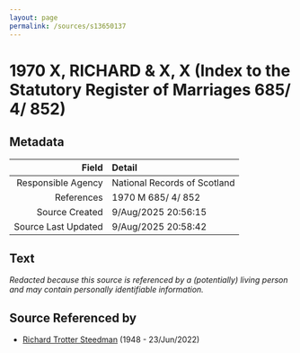 ```yaml
---
layout: page
permalink: /sources/s13650137
---
```


# 1970 X, RICHARD & X, X (Index to the Statutory Register of Marriages 685/ 4/ 852)

## Metadata

Field | Detail
---:|:---
Responsible Agency | National Records of Scotland
References | 1970 M 685/ 4/ 852
Source Created | 9/Aug/2025 20:56:15
Source Last Updated | 9/Aug/2025 20:58:42

## Text

_Redacted because this source is referenced by a (potentially) living person and may contain personally identifiable information._

## Source Referenced by

* [Richard Trotter Steedman](../people/@65047040@-richard-trotter-steedman-b1948-d2022-6-23.md) (1948 - 23/Jun/2022)
